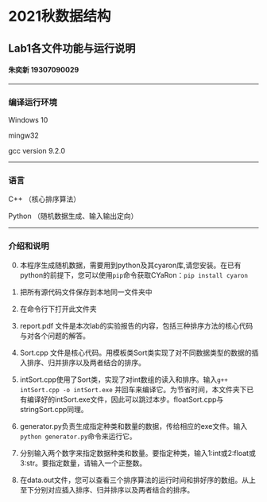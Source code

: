 # 2021秋数据结构   
## Lab1各文件功能与运行说明   
#### 朱奕新 19307090029
***
### 编译运行环境
Windows 10

mingw32

gcc version 9.2.0 

***
### 语言
C++ （核心排序算法）

Python （随机数据生成、输入输出定向）
***

### 介绍和说明

0. 本程序生成随机数据，需要用到python及其cyaron库,请您安装。在已有python的前提下，您可以使用`pip`命令获取CYaRon：`pip install cyaron`

1. 把所有源代码文件保存到本地同一文件夹中

2. 在命令行下打开此文件夹

3. report.pdf 文件是本次lab的实验报告的内容，包括三种排序方法的核心代码与对各个问题的解答。

4. Sort.cpp 文件是核心代码。用模板类Sort类实现了对不同数据类型的数据的插入排序、归并排序以及两者结合的排序。

5. intSort.cpp使用了Sort类，实现了对int数组的读入和排序。输入`g++ intSort.cpp -o intSort.exe` 并回车来编译它。为节省时间，本文件夹下已有编译好的intSort.exe文件，因此可以跳过本步。floatSort.cpp与stringSort.cpp同理。

6. generator.py负责生成指定种类和数量的数据，传给相应的exe文件。输入`python generator.py`命令来运行它。

7. 分别输入两个数字来指定数据种类和数量。要指定种类，输入1:int或2:float或3:str。要指定数量，请输入一个正整数。

8. 在data.out文件，您可以查看三个排序算法的运行时间和排好序的数组。从上至下分别对应插入排序、归并排序以及两者结合的排序。


